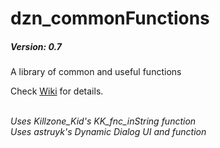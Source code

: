 # dzn_commonFunctions
##### Version: 0.7
A library of common and useful functions

Check [Wiki](https://github.com/10Dozen/dzn_commonFunctions/wiki/Common-Functions) for details.


<br/>*Uses Killzone_Kid's KK_fnc_inString function*
<br/>*Uses astruyk's Dynamic Dialog UI and function*
